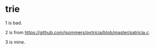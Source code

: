# trie


1 is bad.

2 is from https://github.com/jsommers/pytricia/blob/master/patricia.c.

3 is mine.